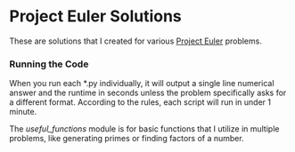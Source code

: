 # Project Euler Solutions

These are solutions that I created for various [Project Euler](https://projecteuler.net) problems.

### Running the Code

When you run each \*.py individually, it will output a single line numerical answer and the runtime in seconds unless the problem specifically asks for a different format. According to the rules, each script will run in under 1 minute.

The *useful_functions* module is for basic functions that I utilize in multiple problems, like generating primes or finding factors of a number.
